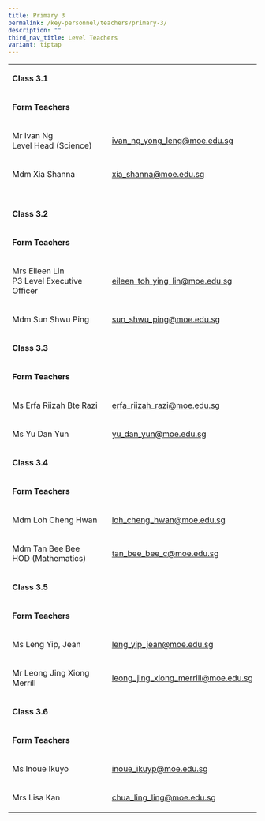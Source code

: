 ```yaml
---
title: Primary 3
permalink: /key-personnel/teachers/primary-3/
description: ""
third_nav_title: Level Teachers
variant: tiptap
---
```

<table style="minWidth: 50px">
<colgroup>
<col>
<col>
</colgroup>
<tbody>
<tr>
<td rowspan="1" colspan="2">
<p><strong>Class 3.1</strong>
</p>
</td>
</tr>
<tr>
<td rowspan="1" colspan="2">
<p><strong>Form Teachers</strong>
</p>
</td>
</tr>
<tr>
<td rowspan="1" colspan="1">
<p>Mr Ivan Ng
<br>Level Head (Science)</p>
</td>
<td rowspan="1" colspan="1">
<p><a href="mailto:ivan_ng_yong_leng@moe.edu.sg" rel="noopener noreferrer nofollow" target="">ivan_ng_yong_leng@moe.edu.sg</a>
</p>
</td>
</tr>
<tr>
<td rowspan="1" colspan="1">
<p>Mdm Xia Shanna</p>
</td>
<td rowspan="1" colspan="1">
<p><a href="mailto:xia_shanna@moe.edu.sg" rel="noopener noreferrer nofollow" target="">xia_shanna@moe.edu.sg</a>
</p>
</td>
</tr>
<tr>
<td rowspan="1" colspan="1">
<p></p>
</td>
<td rowspan="1" colspan="1">
<p></p>
</td>
</tr>
<tr>
<td rowspan="1" colspan="2">
<p><strong>Class 3.2</strong>
</p>
</td>
</tr>
<tr>
<td rowspan="1" colspan="2">
<p><strong>Form Teachers</strong>
</p>
</td>
</tr>
<tr>
<td rowspan="1" colspan="1">
<p>Mrs Eileen Lin
<br>P3 Level Executive Officer</p>
</td>
<td rowspan="1" colspan="1">
<p><a href="mailto: Eileen_TOH_YING_LIN@moe.edu.sg" rel="noopener noreferrer nofollow" target="">eileen_toh_ying_lin@moe.edu.sg</a>
</p>
</td>
</tr>
<tr>
<td rowspan="1" colspan="1">
<p>Mdm Sun Shwu Ping</p>
</td>
<td rowspan="1" colspan="1">
<p><a href="mailto:sun_shwu_ping@moe.edu.sg" rel="noopener noreferrer nofollow" target="">sun_shwu_ping@moe.edu.sg</a>
</p>
</td>
</tr>
<tr>
<td rowspan="1" colspan="2">
<p><strong>Class 3.3</strong>
</p>
</td>
</tr>
<tr>
<td rowspan="1" colspan="2">
<p><strong>Form Teachers</strong>
</p>
</td>
</tr>
<tr>
<td rowspan="1" colspan="1">
<p>Ms Erfa Riizah Bte Razi</p>
</td>
<td rowspan="1" colspan="1">
<p><a href="mailto:erfa_riizah_razi@moe.edu.sg" rel="noopener noreferrer nofollow" target="">erfa_riizah_razi@moe.edu.sg</a>
</p>
</td>
</tr>
<tr>
<td rowspan="1" colspan="1">
<p>Ms Yu Dan Yun</p>
</td>
<td rowspan="1" colspan="1">
<p><a href="mailto:yu_dan_yun@moe.edu.sg" rel="noopener noreferrer nofollow" target="">yu_dan_yun@moe.edu.sg</a>
</p>
</td>
</tr>
<tr>
<td rowspan="1" colspan="2">
<p><strong>Class 3.4</strong>
</p>
</td>
</tr>
<tr>
<td rowspan="1" colspan="2">
<p><strong>Form Teachers</strong>
</p>
</td>
</tr>
<tr>
<td rowspan="1" colspan="1">
<p>Mdm Loh Cheng Hwan</p>
</td>
<td rowspan="1" colspan="1">
<p><a href="mailto:loh_cheng_hwan@moe.edu.sg" rel="noopener noreferrer nofollow" target="">loh_cheng_hwan@moe.edu.sg</a>
</p>
</td>
</tr>
<tr>
<td rowspan="1" colspan="1">
<p>Mdm Tan Bee Bee
<br>HOD (Mathematics)</p>
</td>
<td rowspan="1" colspan="1">
<p><a href="mailto:tan_bee_bee_c@moe.edu.sg" rel="noopener noreferrer nofollow" target="">tan_bee_bee_c@moe.edu.sg</a>
</p>
</td>
</tr>
<tr>
<td rowspan="1" colspan="2">
<p><strong>Class 3.5</strong>
</p>
</td>
</tr>
<tr>
<td rowspan="1" colspan="2">
<p><strong>Form Teachers</strong>
</p>
</td>
</tr>
<tr>
<td rowspan="1" colspan="1">
<p>Ms Leng Yip, Jean</p>
</td>
<td rowspan="1" colspan="1">
<p><a href="mailto:leng_yip_jean@moe.edu.sg" rel="noopener noreferrer nofollow" target="">leng_yip_jean@moe.edu.sg</a>
</p>
</td>
</tr>
<tr>
<td rowspan="1" colspan="1">
<p>Mr Leong Jing Xiong Merrill</p>
</td>
<td rowspan="1" colspan="1">
<p><a href="mailto:leong_jing_xiong_merrill@moe.edu.sg" rel="noopener noreferrer nofollow" target="">leong_jing_xiong_merrill@moe.edu.sg</a>
</p>
</td>
</tr>
<tr>
<td rowspan="1" colspan="2">
<p><strong>Class 3.6</strong>
</p>
</td>
</tr>
<tr>
<td rowspan="1" colspan="2">
<p><strong>Form Teachers</strong>
</p>
</td>
</tr>
<tr>
<td rowspan="1" colspan="1">
<p>Ms Inoue Ikuyo</p>
</td>
<td rowspan="1" colspan="1">
<p><a href="mailto:inoue_ikuyo@moe.edu.sg" rel="noopener noreferrer nofollow" target="">inoue_ikuyp@moe.edu.sg</a>
</p>
</td>
</tr>
<tr>
<td rowspan="1" colspan="1">
<p>Mrs Lisa Kan</p>
</td>
<td rowspan="1" colspan="1">
<p><a href="mailto:chua_ling_ling@moe.edu.sg" rel="noopener noreferrer nofollow" target="">chua_ling_ling@moe.edu.sg</a>
</p>
</td>
</tr>
</tbody>
</table>
<p></p>